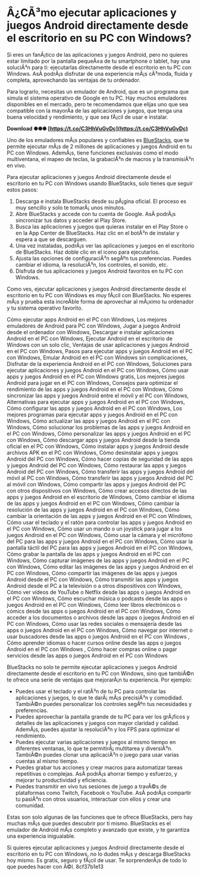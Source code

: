 # Â¿CÃ³mo ejecutar aplicaciones y juegos Android directamente desde el escritorio en su PC con Windows?
 
Si eres un fanÃ¡tico de las aplicaciones y juegos Android, pero no quieres estar limitado por la pantalla pequeÃ±a de tu smartphone o tablet, hay una soluciÃ³n para ti: ejecutarlas directamente desde el escritorio en tu PC con Windows. AsÃ­ podrÃ¡s disfrutar de una experiencia mÃ¡s cÃ³moda, fluida y completa, aprovechando las ventajas de tu ordenador.
 
Para lograrlo, necesitas un emulador de Android, que es un programa que simula el sistema operativo de Google en tu PC. Hay muchos emuladores disponibles en el mercado, pero te recomendamos que elijas uno que sea compatible con la mayorÃ­a de las aplicaciones y juegos, que tenga una buena velocidad y rendimiento, y que sea fÃ¡cil de usar e instalar.
 
**Download ✺✺✺ [https://t.co/C3HhVuGvDc](https://t.co/C3HhVuGvDc)**


 
Uno de los emuladores mÃ¡s populares y confiables es [BlueStacks](https://www.bluestacks.com/es/index.html), que te permite ejecutar mÃ¡s de 2 millones de aplicaciones y juegos Android en tu PC con Windows. AdemÃ¡s, tiene funciones exclusivas como el modo multiventana, el mapeo de teclas, la grabaciÃ³n de macros y la transmisiÃ³n en vivo.
 
Para ejecutar aplicaciones y juegos Android directamente desde el escritorio en tu PC con Windows usando BlueStacks, solo tienes que seguir estos pasos:
 
1. Descarga e instala BlueStacks desde su pÃ¡gina oficial. El proceso es muy sencillo y solo te tomarÃ¡ unos minutos.
2. Abre BlueStacks y accede con tu cuenta de Google. AsÃ­ podrÃ¡s sincronizar tus datos y acceder al Play Store.
3. Busca las aplicaciones y juegos que quieras instalar en el Play Store o en la App Center de BlueStacks. Haz clic en el botÃ³n de instalar y espera a que se descarguen.
4. Una vez instaladas, podrÃ¡s ver las aplicaciones y juegos en el escritorio de BlueStacks. Haz doble clic en el icono para ejecutarlos.
5. Ajusta las opciones de configuraciÃ³n segÃºn tus preferencias. Puedes cambiar el idioma, la resoluciÃ³n, los controles, el sonido, etc.
6. Disfruta de tus aplicaciones y juegos Android favoritos en tu PC con Windows.

Como ves, ejecutar aplicaciones y juegos Android directamente desde el escritorio en tu PC con Windows es muy fÃ¡cil con BlueStacks. No esperes mÃ¡s y prueba esta increÃ­ble forma de aprovechar al mÃ¡ximo tu ordenador y tu sistema operativo favorito.
 
Cómo ejecutar apps Android en el PC con Windows,  Los mejores emuladores de Android para PC con Windows,  Jugar a juegos Android desde el ordenador con Windows,  Descargar e instalar aplicaciones Android en el PC con Windows,  Ejecutar Android en el escritorio de Windows con un solo clic,  Ventajas de usar aplicaciones y juegos Android en el PC con Windows,  Pasos para ejecutar apps y juegos Android en el PC con Windows,  Emular Android en el PC con Windows sin complicaciones,  Disfrutar de la experiencia Android en el PC con Windows,  Soluciones para ejecutar aplicaciones y juegos Android en el PC con Windows,  Cómo usar apps y juegos Android en el PC con Windows gratis,  Los mejores juegos Android para jugar en el PC con Windows,  Consejos para optimizar el rendimiento de las apps y juegos Android en el PC con Windows,  Cómo sincronizar las apps y juegos Android entre el móvil y el PC con Windows,  Alternativas para ejecutar apps y juegos Android en el PC con Windows,  Cómo configurar las apps y juegos Android en el PC con Windows,  Los mejores programas para ejecutar apps y juegos Android en el PC con Windows,  Cómo actualizar las apps y juegos Android en el PC con Windows,  Cómo solucionar los problemas de las apps y juegos Android en el PC con Windows,  Cómo personalizar las apps y juegos Android en el PC con Windows,  Cómo descargar apps y juegos Android desde la tienda oficial en el PC con Windows,  Cómo instalar apps y juegos Android desde archivos APK en el PC con Windows,  Cómo desinstalar apps y juegos Android del PC con Windows,  Cómo hacer copias de seguridad de las apps y juegos Android del PC con Windows,  Cómo restaurar las apps y juegos Android del PC con Windows,  Cómo transferir las apps y juegos Android del móvil al PC con Windows,  Cómo transferir las apps y juegos Android del PC al móvil con Windows,  Cómo compartir las apps y juegos Android del PC con otros dispositivos con Windows,  Cómo crear accesos directos de las apps y juegos Android en el escritorio de Windows,  Cómo cambiar el idioma de las apps y juegos Android en el PC con Windows,  Cómo cambiar la resolución de las apps y juegos Android en el PC con Windows,  Cómo cambiar la orientación de las apps y juegos Android en el PC con Windows,  Cómo usar el teclado y el ratón para controlar las apps y juegos Android en el PC con Windows,  Cómo usar un mando o un joystick para jugar a los juegos Android en el PC con Windows,  Cómo usar la cámara y el micrófono del PC para las apps y juegos Android en el PC con Windows,  Cómo usar la pantalla táctil del PC para las apps y juegos Android en el PC con Windows,  Cómo grabar la pantalla de las apps y juegos Android en el PC con Windows,  Cómo capturar imágenes de las apps y juegos Android en el PC con Windows,  Cómo editar las imágenes de las apps y juegos Android en el PC con Windows,  Cómo compartir las imágenes de las apps y juegos Android desde el PC con Windows,  Cómo transmitir las apps y juegos Android desde el PC a la televisión o a otros dispositivos con Windows,  Cómo ver vídeos de YouTube o Netflix desde las apps o juegos Android en el PC con Windows,  Cómo escuchar música o podcasts desde las apps o juegos Android en el PC con Windows,  Cómo leer libros electrónicos o cómics desde las apps o juegos Android en el PC con Windows,  Cómo acceder a los documentos o archivos desde las apps o juegos Android en el PC con Windows,  Cómo usar las redes sociales o mensajería desde las apps o juegos Android en el PC con Windows,  Cómo navegar por internet o usar buscadores desde las apps o juegos Android en el PC con Windows ,  Cómo aprender idiomas o hacer cursos online desde las apps o juegos Android en el PC con Windows ,  Cómo hacer compras online o pagar servicios desde las apps o juegos Android en el PC con Windows
  
BlueStacks no solo te permite ejecutar aplicaciones y juegos Android directamente desde el escritorio en tu PC con Windows, sino que tambiÃ©n te ofrece una serie de ventajas que mejorarÃ¡n tu experiencia. Por ejemplo:

- Puedes usar el teclado y el ratÃ³n de tu PC para controlar las aplicaciones y juegos, lo que te darÃ¡ mÃ¡s precisiÃ³n y comodidad. TambiÃ©n puedes personalizar los controles segÃºn tus necesidades y preferencias.
- Puedes aprovechar la pantalla grande de tu PC para ver los grÃ¡ficos y detalles de las aplicaciones y juegos con mayor claridad y calidad. AdemÃ¡s, puedes ajustar la resoluciÃ³n y los FPS para optimizar el rendimiento.
- Puedes ejecutar varias aplicaciones y juegos al mismo tiempo en diferentes ventanas, lo que te permitirÃ¡ multitarea y diversiÃ³n. TambiÃ©n puedes clonar una aplicaciÃ³n o juego para usar varias cuentas al mismo tiempo.
- Puedes grabar tus acciones y crear macros para automatizar tareas repetitivas o complejas. AsÃ­ podrÃ¡s ahorrar tiempo y esfuerzo, y mejorar tu productividad y eficiencia.
- Puedes transmitir en vivo tus sesiones de juego a travÃ©s de plataformas como Twitch, Facebook o YouTube. AsÃ­ podrÃ¡s compartir tu pasiÃ³n con otros usuarios, interactuar con ellos y crear una comunidad.

Estas son solo algunas de las funciones que te ofrece BlueStacks, pero hay muchas mÃ¡s que puedes descubrir por ti mismo. BlueStacks es el emulador de Android mÃ¡s completo y avanzado que existe, y te garantiza una experiencia inigualable.
 
Si quieres ejecutar aplicaciones y juegos Android directamente desde el escritorio en tu PC con Windows, no lo dudes mÃ¡s y descarga BlueStacks hoy mismo. Es gratis, seguro y fÃ¡cil de usar. Te sorprenderÃ¡s de todo lo que puedes hacer con Ã©l.
 8cf37b1e13
 
